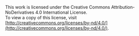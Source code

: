 This work is licensed under the Creative Commons Attribution-NoDerivatives 4.0 International License.  
To view a copy of this license, visit [http://creativecommons.org/licenses/by-nd/4.0/](http://creativecommons.org/licenses/by-nd/4.0/).
